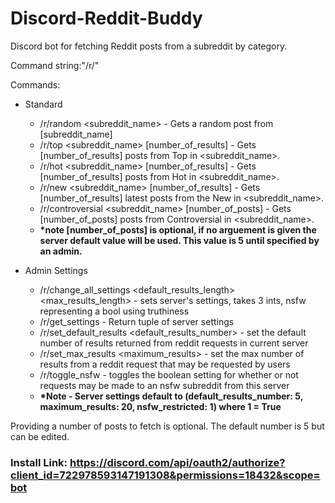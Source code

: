 # Discord-Reddit-Buddy

Discord bot for fetching Reddit posts from a subreddit by category.

Command string:"/r/"

Commands:
* Standard
  - /r/random <subreddit_name> - Gets a random post from [subreddit_name]
  - /r/top <subreddit_name> [number_of_results] - Gets [number_of_results] posts  from Top in <subreddit_name>.  
  - /r/hot <subreddit_name> [number_of_results] - Gets [number_of_results] posts from  Hot in <subreddit_name>.
  - /r/new <subreddit_name> [number_of_results] - Gets [number_of_results] latest posts from the New in <subreddit_name>.
  - /r/controversial <subreddit_name> [number_of_posts] - Gets [number_of_posts] posts from  Controversial in <subreddit_name>.
  - **\*note [number_of_posts] is optional, if no arguement is given the server default value will be used. This value is 5 until specified by an admin.**

* Admin Settings
  - /r/change_all_settings <default_results_length> <max_results_length> <nsfw> - sets server's settings, takes 3 ints, nsfw representing a bool using truthiness
  - /r/get_settings - Return tuple of server settings    
  - /r/set_default_results <default_results_number> - set the default number of results returned from reddit requests in current server
  - /r/set_max_results <maximum_results> - set the max number of results from a reddit request that may be requested by users
  - /r/toggle_nsfw - toggles the boolean setting for whether or not requests may be made to an nsfw subreddit from this server
  - **\*Note - Server settings default to (default_results_number: 5, maximum_results: 20, nsfw_restricted: 1) where 1 = True**
  
Providing a number of posts to fetch is optional. The default number is 5 but can be edited.

### Install Link: https://discord.com/api/oauth2/authorize?client_id=722978593147191308&permissions=18432&scope=bot
